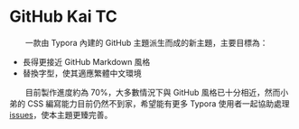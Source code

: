 # GitHub Kai TC

　　一款由 Typora 內建的 GitHub 主題派生而成的新主題，主要目標為：

* 長得更接近 GitHub Markdown 風格
* 替換字型，使其適應繁體中文環境

　　目前製作進度約為 70%，大多數情況下與 GitHub 風格已十分相近，然而小弟的 CSS 編寫能力目前仍然不到家，希望能有更多 Typora 使用者一起協助處理 [issues](https://github.com/DonkeyBear/Typora-theme-GitHubKaiTC/issues)，使本主題更臻完善。